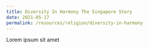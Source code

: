 ```yaml
---
title: Diversity In Harmony The Singapore Story
date: 2021-05-17
permalink: /resources/religion/diversity-in-harmony
---
```



Lorem ipsum sit amet
